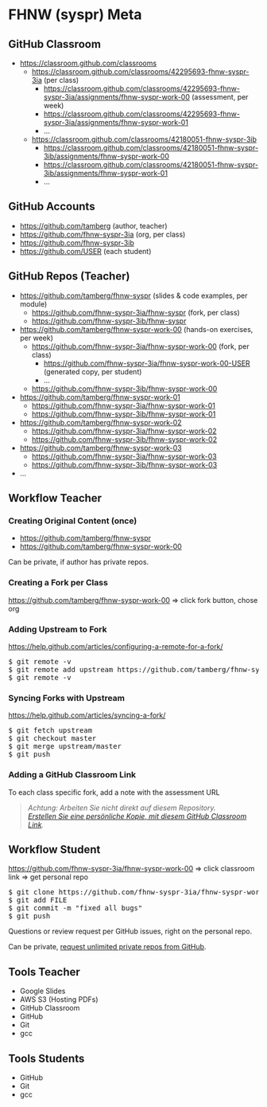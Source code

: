 # FHNW (syspr) Meta

## GitHub Classroom
* https://classroom.github.com/classrooms
  * https://classroom.github.com/classrooms/42295693-fhnw-syspr-3ia (per class)
    * https://classroom.github.com/classrooms/42295693-fhnw-syspr-3ia/assignments/fhnw-syspr-work-00 (assessment, per week)
    * https://classroom.github.com/classrooms/42295693-fhnw-syspr-3ia/assignments/fhnw-syspr-work-01
    * ...
  * https://classroom.github.com/classrooms/42180051-fhnw-syspr-3ib
    * https://classroom.github.com/classrooms/42180051-fhnw-syspr-3ib/assignments/fhnw-syspr-work-00
    * https://classroom.github.com/classrooms/42180051-fhnw-syspr-3ib/assignments/fhnw-syspr-work-01
    * ...

## GitHub Accounts
* https://github.com/tamberg (author, teacher)
* https://github.com/fhnw-syspr-3ia (org, per class)
* https://github.com/fhnw-syspr-3ib
* https://github.com/USER (each student)

## GitHub Repos (Teacher)
* https://github.com/tamberg/fhnw-syspr (slides &amp; code examples, per module)
  * https://github.com/fhnw-syspr-3ia/fhnw-syspr (fork, per class)
  * https://github.com/fhnw-syspr-3ib/fhnw-syspr
* https://github.com/tamberg/fhnw-syspr-work-00 (hands-on exercises, per week)
  * https://github.com/fhnw-syspr-3ia/fhnw-syspr-work-00 (fork, per class)
    * https://github.com/fhnw-syspr-3ia/fhnw-syspr-work-00-USER (generated copy, per student)
    * ...
  * https://github.com/fhnw-syspr-3ib/fhnw-syspr-work-00
* https://github.com/tamberg/fhnw-syspr-work-01
  * https://github.com/fhnw-syspr-3ia/fhnw-syspr-work-01
  * https://github.com/fhnw-syspr-3ib/fhnw-syspr-work-01
* https://github.com/tamberg/fhnw-syspr-work-02
  * https://github.com/fhnw-syspr-3ia/fhnw-syspr-work-02
  * https://github.com/fhnw-syspr-3ib/fhnw-syspr-work-02
* https://github.com/tamberg/fhnw-syspr-work-03
  * https://github.com/fhnw-syspr-3ia/fhnw-syspr-work-03
  * https://github.com/fhnw-syspr-3ib/fhnw-syspr-work-03
* ...

## Workflow Teacher
### Creating Original Content (once)
* https://github.com/tamberg/fhnw-syspr
* https://github.com/tamberg/fhnw-syspr-work-00

Can be private, if author has private repos.

### Creating a Fork per Class
https://github.com/tamberg/fhnw-syspr-work-00 => click fork button, chose org

### Adding Upstream to Fork
https://help.github.com/articles/configuring-a-remote-for-a-fork/
<pre>$ git remote -v
$ git remote add upstream https://github.com/tamberg/fhnw-syspr-...
$ git remote -v</pre>

### Syncing Forks with Upstream
https://help.github.com/articles/syncing-a-fork/
<pre>$ git fetch upstream
$ git checkout master
$ git merge upstream/master
$ git push</pre>

### Adding a GitHub Classroom Link
To each class specific fork, add a note with the assessment URL
> *Achtung: Arbeiten Sie nicht direkt auf diesem Repository.*<br/>
> *[Erstellen Sie eine persönliche Kopie, mit diesem GitHub Classroom Link](https://classroom.github.com/a/TODO).*

## Workflow Student
https://github.com/fhnw-syspr-3ia/fhnw-syspr-work-00 => click classroom link => get personal repo
<pre>$ git clone https://github.com/fhnw-syspr-3ia/fhnw-syspr-work-00-USER
$ git add FILE
$ git commit -m "fixed all bugs"
$ git push</pre>

Questions or review request per GitHub issues, right on the personal repo.

Can be private, [request unlimited private repos from GitHub](https://education.github.com/discount_requests/new).

## Tools Teacher
* Google Slides
* AWS S3 (Hosting PDFs)
* GitHub Classroom
* GitHub
* Git
* gcc

## Tools Students
* GitHub
* Git
* gcc

